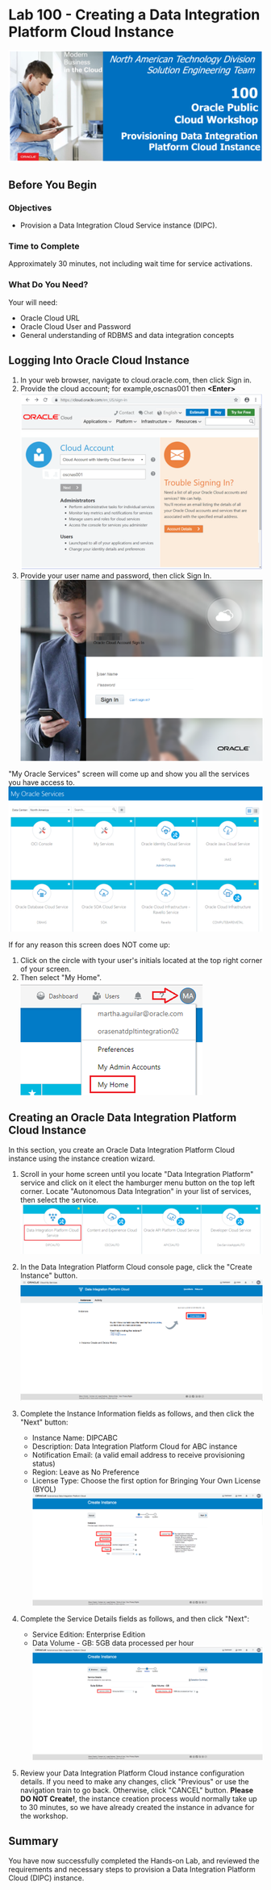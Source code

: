 # Lab 100 -  Creating a Data Integration Platform Cloud Instance
![](images/100/image100_0.png)


## Before You Begin

### Objectives
- Provision a Data Integration Cloud Service instance (DIPC). 

### Time to Complete
Approximately 30 minutes, not including wait time for service activations.

### What Do You Need?
Your will need:
- Oracle Cloud URL
- Oracle Cloud User and Password
- General understanding of RDBMS and data integration concepts


## Logging Into Oracle Cloud Instance

1. In your web browser, navigate to cloud.oracle.com, then click Sign in.
2. Provide the cloud account; for example,oscnas001 then **\<Enter\>**
![](images/Common/Login/imageCommL_01.png)
3. Provide your user name and password, then click Sign In. 
![](images/Common/Login/imageCommL_02.png)

"My Oracle Services" screen will come up and show you all the services you have access to.
![](images/100/image100_01.png)

If for any reason this screen does NOT come up:
1. Click on the circle with tyour user's initials located at the top right corner of your screen.
2. Then select "My Home".
![](images/100/image100_02.png)


## Creating an Oracle Data Integration Platform Cloud Instance

In this section, you create an Oracle Data Integration Platform Cloud instance using the instance creation wizard.

1. Scroll in your home screen until you locate "Data Integration Platform" service and click on it elect the hamburger menu button on the top left corner. Locate "Autonomous Data Integration" in your list of services, then select the service. ![](images/100/image100_03.png)

2. In the Data Integration Platform Cloud console page, click the "Create Instance" button. ![](images/100/image100_12ap.png)![](images/100/image100_12p.png)

3. Complete the Instance Information fields as follows, and then click the "Next" button:
    - Instance Name: DIPCABC
    - Description: Data Integration Platform Cloud for ABC instance
    - Notification Email: (a valid email address to receive provisioning status)
    - Region: Leave as No Preference
    - License Type: Choose the first option for Bringing Your Own License (BYOL)![](images/100/image100_13p.png)
    
4. Complete the Service Details fields as follows, and then click "Next":
    - Service Edition: Enterprise Edition
    - Data Volume - GB: 5GB data processed per hour ![](images/100/image100_14p.png)
    
5. Review your Data Integration Platform Cloud instance configuration details. If you need to make any changes, click "Previous" or use the navigation train to go back. Otherwise, click "CANCEL" button. **Please DO NOT Create!**, the instance creation process would normally take up to 30 minutes, so we have already created the instance in advance for the workshop.


## Summary
You have now successfully completed the Hands-on Lab, and reviewed the requirements and necessary steps to provision a Data Integration Platform Cloud (DIPC) instance.